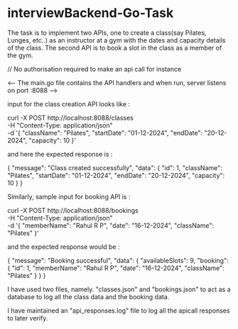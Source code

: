 # interviewBackend-Go-Task


The task is to implement two APIs, one to create a class(say Pilates, Lunges, etc..) as an instructor at a gym with the dates and capacity details of the class.
The second API is to book a slot in the class as a member of the gym.

// No authorisation required to make an api call for instance


<-- 
The main.go file contains the API handlers and when run, server listens on port :8088
-->


input for the class creation API looks like :

curl -X POST http://localhost:8088/classes \
-H "Content-Type: application/json" \
-d '{
    "className": "Pilates",
    "startDate": "01-12-2024",
    "endDate": "20-12-2024",
    "capacity": 10
  }'


and here the expected response is :

{
    "message": "Class created successfully",
    "data": {
        "id": 1,
        "className": "Pilates",
        "startDate": "01-12-2024",
        "endDate": "20-12-2024",
        "capacity": 10
    }
}




Similarly, sample input for booking API is :


curl -X POST http://localhost:8088/bookings \
-H "Content-Type: application/json" \
-d '{
    "memberName": "Rahul R P",
    "date": "16-12-2024",
    "className": "Pilates"
}'

and the expected response would be :

{
    "message": "Booking successful",
    "data": {
        "availableSlots": 9,
        "booking": {
            "id": 1,
            "memberName": "Rahul R P",
            "date": "16-12-2024",
            "className": "Pilates"
        }
    }
}




I have used two files, namely. "classes.json" and "bookings.json" to act as a database to log all the class data and the booking data. 



I have maintained an "api_responses.log" file to log all the apicall responses to later verify.



